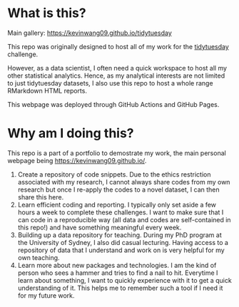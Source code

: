 # What is this?

Main gallery: https://kevinwang09.github.io/tidytuesday

This repo was originally designed to host all of my work for the [tidytuesday](https://github.com/rfordatascience/tidytuesday) challenge. 

However, as a data scientist, I often need a quick workspace to host all my other statistical analytics. Hence, as my analytical interests are not limited to just tidytuesday datasets, I also use this repo to host a whole range RMarkdown HTML reports. 

This webpage was deployed through GitHub Actions and GitHub Pages.

# Why am I doing this?

This repo is a part of a portfolio to demostrate my work, the main personal webpage being https://kevinwang09.github.io/. 
  
  1. Create a repository of code snippets. Due to the ethics restriction associated with my research, I cannot always share codes from my own research but once I re-apply the codes to a novel dataset, I can then share this here. 
  2. Learn efficient coding and reporting. I typically only set aside a few hours a week to complete these challenges. I want to make sure that I can code in a reproducible way (all data and codes are self-contained in this repo!) and have something meaningful every week. 
  3. Building up a data repository for teaching. During my PhD program at the University of Sydney, I also did casual lecturing. Having access to a repository of data that I understand and work on is very helpful for my own teaching. 
  4. Learn more about new packages and technologies. I am the kind of person who sees a hammer and tries to find a nail to hit. Everytime I learn about something, I want to quickly experience with it to get a quick understanding of it. This helps me to remember such a tool if I need it for my future work. 
